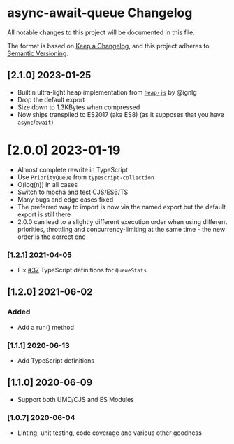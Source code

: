 # async-await-queue Changelog

All notable changes to this project will be documented in this file.

The format is based on [Keep a Changelog](https://keepachangelog.com/en/1.0.0/),
and this project adheres to [Semantic Versioning](https://semver.org/spec/v2.0.0.html).

## [2.1.0] 2023-01-25
- Builtin ultra-light heap implementation from [`heap-js`](https://github.com/ignlg/heap-js) by @ignlg
- Drop the default export
- Size down to 1.3KBytes when compressed
- Now ships transpiled to ES2017 (aka ES8) (as it supposes that you have `async`/`await`)

# [2.0.0] 2023-01-19
- Almost complete rewrite in TypeScript
- Use `PriorityQueue` from `typescript-collection`
- O(log(n)) in all cases
- Switch to mocha and test CJS/ES6/TS
- Many bugs and edge cases fixed
- The preferred way to import is now via the named export but the default export is still there
- 2.0.0 can lead to a slightly different execution order when using different priorities, throttling and concurrency-limiting at the same time - the new order is the correct one

### [1.2.1] 2021-04-05
 - Fix [#37](https://github.com/mmomtchev/Queue/issues/37) TypeScript definitions for `QueueStats`

## [1.2.0] 2021-06-02

### Added
 - Add a run() method

### [1.1.1] 2020-06-13

 - Add TypeScript definitions

## [1.1.0] 2020-06-09

 - Support both UMD/CJS and ES Modules

### [1.0.7] 2020-06-04

 - Linting, unit testing, code coverage and various other goodness